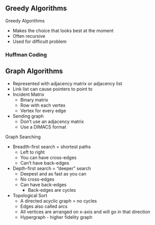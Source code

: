 ## Greedy Algorithms

Greedy Algorithms
- Makes the choice that looks best at the moment
- Often recursive
- Used for difficult problem

### Huffman Coding

## Graph Algorithms
- Represented with adjacency matrix or adjacency list
- Link list can cause pointers to point to 
- Incident Matrix
	- Binary matrix
	- Row with each vertex
	- Vertex for every edge
- Sending graph
	- Don’t use an adjacency matrix
	- Use a DIMACS format

Graph Searching
- Breadth-first search = shortest paths
	- Left to right
	- You can have cross-edges
	- Can’t have back-edges
- Depth-first search = “deeper” search
	- Deepest and as fast as you can
	- No cross-edges
	- Can have back-edges
		- Back-edges are cycles
- Topological Sort
	- A directed acyclic graph = no cycles
	- Edges also called arcs
	- All vertices are arranged on x-axis and will go in that direction
	- Hypergraph - higher fidelity graph




